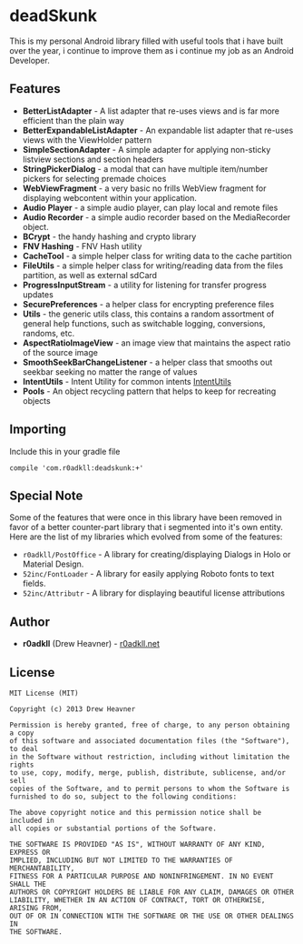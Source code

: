 # deadSkunk

This is my personal Android library filled with useful tools that i have built over the year, i continue to improve them as i continue my job as an Android Developer.

## Features

* **BetterListAdapter**      - A list adapter that re-uses views and is far more efficient than the plain way
* **BetterExpandableListAdapter** - An expandable list adapter that re-uses views with the ViewHolder pattern
* **SimpleSectionAdapter**   - A simple adapter for applying non-sticky listview sections and section headers
* **StringPickerDialog**     - a modal that can have multiple item/number pickers for selecting premade choices
* **WebViewFragment**        - a very basic no frills WebView fragment for displaying webcontent within your application.
* **Audio Player**           - a simple audio player, can play local and remote files
* **Audio Recorder**         - a simple audio recorder based on the MediaRecorder object. 
* **BCrypt**                 - the handy hashing and crypto library 
* **FNV Hashing**            - FNV Hash utility
* **CacheTool**              - a simple helper class for writing data to the cache partition
* **FileUtils**              - a simple helper class for writing/reading data from the files partition, as well as external sdCard
* **ProgressInputStream**    - a utility for listening for transfer progress updates
* **SecurePreferences**      - a helper class for encrypting preference files
* **Utils**                  - the generic utils class, this contains a random assortment of general help functions, such as switchable logging, conversions, randoms, etc.
* **AspectRatioImageView**   - an image view that maintains the aspect ratio of the source image
* **SmoothSeekBarChangeListener** - a helper class that smooths out seekbar seeking no matter the range of values
* **IntentUtils**			  - Intent Utility for common intents [IntentUtils](https://github.com/d-tarasov/android-intents)
* **Pools** - An object recycling pattern that helps to keep for recreating objects

## Importing
Include this in your gradle file

	compile 'com.r0adkll:deadskunk:+'

## Special Note
Some of the features that were once in this library have been removed in favor of a better counter-part library that i segmented into it's own entity. Here are the list of my libraries which evolved from some of the features:

-	`r0adkll/PostOffice` - A library for creating/displaying Dialogs in Holo or Material Design.
-	`52inc/FontLoader` - A library for easily applying Roboto fonts to text fields.
-	`52inc/Attributr` - A library for displaying beautiful license attributions


## Author
* **r0adkll** (Drew Heavner) - [r0adkll.net](http://r0adkll.net)


## License

    MIT License (MIT)

    Copyright (c) 2013 Drew Heavner
  
    Permission is hereby granted, free of charge, to any person obtaining a copy
    of this software and associated documentation files (the "Software"), to deal
    in the Software without restriction, including without limitation the rights
    to use, copy, modify, merge, publish, distribute, sublicense, and/or sell
    copies of the Software, and to permit persons to whom the Software is
    furnished to do so, subject to the following conditions:
  
    The above copyright notice and this permission notice shall be included in
    all copies or substantial portions of the Software.
  
    THE SOFTWARE IS PROVIDED "AS IS", WITHOUT WARRANTY OF ANY KIND, EXPRESS OR
    IMPLIED, INCLUDING BUT NOT LIMITED TO THE WARRANTIES OF MERCHANTABILITY,
    FITNESS FOR A PARTICULAR PURPOSE AND NONINFRINGEMENT. IN NO EVENT SHALL THE
    AUTHORS OR COPYRIGHT HOLDERS BE LIABLE FOR ANY CLAIM, DAMAGES OR OTHER
    LIABILITY, WHETHER IN AN ACTION OF CONTRACT, TORT OR OTHERWISE, ARISING FROM,
    OUT OF OR IN CONNECTION WITH THE SOFTWARE OR THE USE OR OTHER DEALINGS IN
    THE SOFTWARE.

